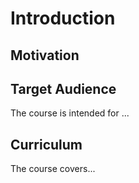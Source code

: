 


# Introduction


## Motivation


## Target Audience  

The course is intended for ...

## Curriculum  

The course covers...
